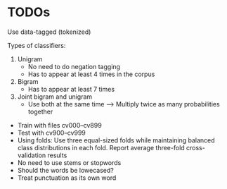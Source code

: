 # TODOs

Use data-tagged (tokenized)

Types of classifiers:
1. Unigram
    - No need to do negation tagging
    - Has to appear at least 4 times in the corpus
2. Bigram
    - Has to appear at least 7 times
3. Joint bigram and unigram
    - Use both at the same time
    --> Multiply twice as many probabilities together

-  Train with files cv000–cv899
-  Test with cv900–cv999
-  Using folds:
    Use three equal-sized folds while maintaining balanced class distributions in each fold. Report average three-fold cross-validation results
- No need to use stems or stopwords
- Should the words be lowecased?
- Treat punctuation as its own word